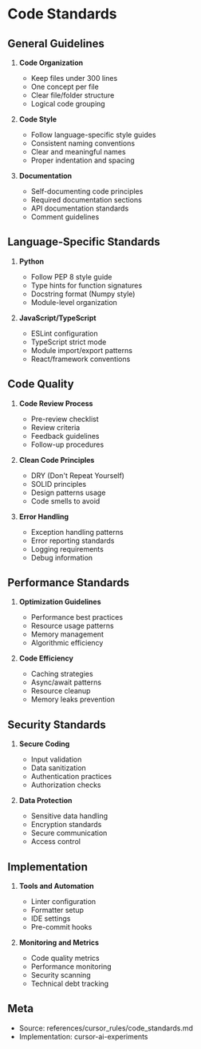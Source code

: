 # Code Standards

## General Guidelines

1. **Code Organization**
   - Keep files under 300 lines
   - One concept per file
   - Clear file/folder structure
   - Logical code grouping

2. **Code Style**
   - Follow language-specific style guides
   - Consistent naming conventions
   - Clear and meaningful names
   - Proper indentation and spacing

3. **Documentation**
   - Self-documenting code principles
   - Required documentation sections
   - API documentation standards
   - Comment guidelines

## Language-Specific Standards

1. **Python**
   - Follow PEP 8 style guide
   - Type hints for function signatures
   - Docstring format (Numpy style)
   - Module-level organization

2. **JavaScript/TypeScript**
   - ESLint configuration
   - TypeScript strict mode
   - Module import/export patterns
   - React/framework conventions

## Code Quality

1. **Code Review Process**
   - Pre-review checklist
   - Review criteria
   - Feedback guidelines
   - Follow-up procedures

2. **Clean Code Principles**
   - DRY (Don't Repeat Yourself)
   - SOLID principles
   - Design patterns usage
   - Code smells to avoid

3. **Error Handling**
   - Exception handling patterns
   - Error reporting standards
   - Logging requirements
   - Debug information

## Performance Standards

1. **Optimization Guidelines**
   - Performance best practices
   - Resource usage patterns
   - Memory management
   - Algorithmic efficiency

2. **Code Efficiency**
   - Caching strategies
   - Async/await patterns
   - Resource cleanup
   - Memory leaks prevention

## Security Standards

1. **Secure Coding**
   - Input validation
   - Data sanitization
   - Authentication practices
   - Authorization checks

2. **Data Protection**
   - Sensitive data handling
   - Encryption standards
   - Secure communication
   - Access control

## Implementation

1. **Tools and Automation**
   - Linter configuration
   - Formatter setup
   - IDE settings
   - Pre-commit hooks

2. **Monitoring and Metrics**
   - Code quality metrics
   - Performance monitoring
   - Security scanning
   - Technical debt tracking

## Meta
- Source: references/cursor_rules/code_standards.md
- Implementation: cursor-ai-experiments 